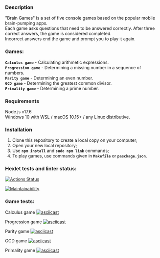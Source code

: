### Description
"Brain Games" is a set of five console games based on the popular mobile brain-pumping apps.   
Each game asks questions that need to be answered correctly. After three correct answers, the game is considered completed.  
Incorrect answers end the game and prompt you to play it again.  

### Games:
**`Calculus game`** - Calculating arithmetic expressions.  
**`Progression game`** - Determining a missing number in a sequence of numbers.  
**`Parity game`** - Determining an even number.  
**`GCD game`** - Determining the greatest common divisor.  
**`Primality game`** - Determining a prime number.  

### Requirements
Node.js v17.6  
Windows 10 with WSL / macOS 10.15+ / any Linux distributive.  

### Installation
1. Clone this repository to create a local copy on your computer;  
2. Open your new local repository;  
3. Use **`npm install`** and **`sudo npm link`** commands;
4. To play games, use commands given in **`Makefile`** or **`pasckage.json`**.


### Hexlet tests and linter status:
[![Actions Status](https://github.com/gendzmin/frontend-project-44/workflows/hexlet-check/badge.svg)](https://github.com/gendzmin/frontend-project-44/actions)

[![Maintainability](https://api.codeclimate.com/v1/badges/d3df1974005f6b4bc462/maintainability)](https://codeclimate.com/github/gendzmin/frontend-project-44/maintainability)

### Game tests:

Calculus game
[![asciicast](https://asciinema.org/a/557126.svg)](https://asciinema.org/a/557126)

Progression game
[![asciicast](https://asciinema.org/a/557164.svg)](https://asciinema.org/a/557164)

Parity game
[![asciicast](https://asciinema.org/a/557131.svg)](https://asciinema.org/a/557131)

GCD game
[![asciicast](https://asciinema.org/a/557148.svg)](https://asciinema.org/a/557148)

Primality game
[![asciicast](https://asciinema.org/a/557152.svg)](https://asciinema.org/a/557152)
